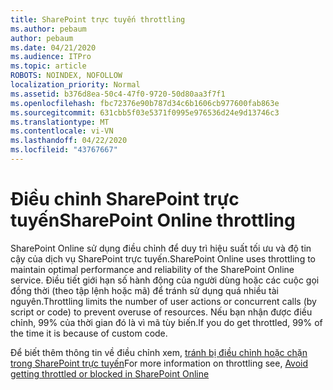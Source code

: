 ```yaml
---
title: SharePoint trực tuyến throttling
ms.author: pebaum
author: pebaum
ms.date: 04/21/2020
ms.audience: ITPro
ms.topic: article
ROBOTS: NOINDEX, NOFOLLOW
localization_priority: Normal
ms.assetid: b376d8ea-50c4-47f0-9720-50d80aa3f7f1
ms.openlocfilehash: fbc72376e90b787d34c6b1606cb977600fab863e
ms.sourcegitcommit: 631cbb5f03e5371f0995e976536d24e9d13746c3
ms.translationtype: MT
ms.contentlocale: vi-VN
ms.lasthandoff: 04/22/2020
ms.locfileid: "43767667"
---
```

# <a name="sharepoint-online-throttling"></a><span data-ttu-id="41bc8-102">Điều chỉnh SharePoint trực tuyến</span><span class="sxs-lookup"><span data-stu-id="41bc8-102">SharePoint Online throttling</span></span>

<span data-ttu-id="41bc8-103">SharePoint Online sử dụng điều chỉnh để duy trì hiệu suất tối ưu và độ tin cậy của dịch vụ SharePoint trực tuyến.</span><span class="sxs-lookup"><span data-stu-id="41bc8-103">SharePoint Online uses throttling to maintain optimal performance and reliability of the SharePoint Online service.</span></span> <span data-ttu-id="41bc8-104">Điều tiết giới hạn số hành động của người dùng hoặc các cuộc gọi đồng thời (theo tập lệnh hoặc mã) để tránh sử dụng quá nhiều tài nguyên.</span><span class="sxs-lookup"><span data-stu-id="41bc8-104">Throttling limits the number of user actions or concurrent calls (by script or code) to prevent overuse of resources.</span></span> <span data-ttu-id="41bc8-105">Nếu bạn nhận được điều chỉnh, 99% của thời gian đó là vì mã tùy biến.</span><span class="sxs-lookup"><span data-stu-id="41bc8-105">If you do get throttled, 99% of the time it is because of custom code.</span></span>
  
<span data-ttu-id="41bc8-106">Để biết thêm thông tin về điều chỉnh xem, [tránh bị điều chỉnh hoặc chặn trong SharePoint trực tuyến](https://go.microsoft.com/fwlink/?linkid=2022019)</span><span class="sxs-lookup"><span data-stu-id="41bc8-106">For more information on throttling see, [Avoid getting throttled or blocked in SharePoint Online](https://go.microsoft.com/fwlink/?linkid=2022019)</span></span>
  

